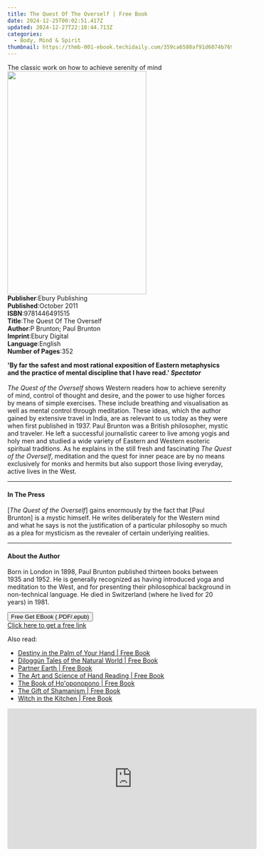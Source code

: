 ```yaml
---
title: The Quest Of The Overself | Free Book
date: 2024-12-25T00:02:51.417Z
updated: 2024-12-27T22:18:44.713Z
categories:
  - Body, Mind & Spirit
thumbnail: https://thmb-001-ebook.techidaily.com/359ca6588af91d6074b7696bbd102410462d6c330e6d15c75690f0d954cdae59.jpg
---
```

<main id="book-container">
  <div class="flex flex-col">
    <div class="book-brief flex-1 py-6 px-4 sm:p-6 md:py-10 md:px-8">
      <!-- brief-->
      <div class="book-brief-main">
        The classic work on how to achieve serenity of mind
      </div>
    </div>
    <div
      class="book-meta-info flex-1 grid gap-4 col-start-1 col-end-3 row-start-1 sm:mb-6 sm:grid-cols-4 lg:gap-6 lg:col-start-2 lg:row-end-6 lg:row-span-6 lg:mb-0"
    >
      <div
        class="book-meta-info-left place-content-center mt-4 p-4 text-sm leading-6 col-start-2 col-span-2 dark:text-slate-400"
      >
        <img
          class="w-full h-500 object-cover rounded-lg sm:h-255 sm:col-span-2 lg:col-span-full"
          src="https://img-001-ebook.techidaily.com/93eaa0e074cf339e1ab25970469a707cabda4ae377a4549a2491550037eb87ea.jpg"
          alt=""
          width="312"
          height="500"
        />
      </div>
      <div
        class="book-meta-info-right mt-2 col-start-1 row-start-2 col-span-3 self-center"
      >
        <!-- meta data  -->
        <div class="flex flex-col px-4 md:px-8">
          <div class="flex-1">
            <strong>Publisher</strong>:<span class="px-2"
              >Ebury Publishing</span
            >
          </div>
          <div class="flex-1">
            <strong>Published</strong>:<span class="px-2">October 2011</span>
          </div>
          <div class="flex-1">
            <strong>ISBN</strong>:<span class="px-2">9781446491515</span>
          </div>
          <div class="flex-1">
            <strong>Title</strong>:<span class="px-2"
              >The Quest Of The Overself</span
            >
          </div>
          <div class="flex-1">
            <strong>Author</strong>:<span class="px-2"
              >P Brunton; Paul Brunton</span
            >
          </div>
          <div class="flex-1">
            <strong>Imprint</strong>:<span class="px-2">Ebury Digital</span>
          </div>
          <div class="flex-1">
            <strong>Language</strong>:<span class="px-2">English</span>
          </div>
          <div class="flex-1">
            <strong>Number of Pages</strong>:<span class="px-2">352</span>
          </div>
        </div>
      </div>
    </div>
    <div class="book-description flex-1 py-6 px-4 sm:p-6 md:py-10 md:px-8">
      <div class="book-description-main">
        <div accordion-content="" id="description">
          <p>
            <b
              >'By far the safest and most rational exposition of Eastern
              metaphysics and the practice of mental discipline that I have
              read.' <i>Spectator</i></b
            ><br /><br /><i>The Quest of the Overself</i> shows Western readers
            how to achieve serenity of mind, control of thought and desire, and
            the power to use higher forces by means of simple exercises. These
            include breathing and visualisation as well as mental control
            through meditation. These ideas, which the author gained by
            extensive travel in India, are as relevant to us today as they were
            when first published in 1937. Paul Brunton was a British
            philosopher, mystic and traveler. He left a successful journalistic
            career to live among yogis and holy men and studied a wide variety
            of Eastern and Western esoteric spiritual traditions. As he explains
            in the still fresh and fascinating <i>The Quest of the Overself</i>,
            meditation and the quest for inner peace are by no means exclusively
            for monks and hermits but also support those living everyday, active
            lives in the West.
          </p>
        </div>
      </div>
    </div>
    <div class="book-excerpts flex-1 py-6 px-4 sm:p-6 md:py-10 md:px-8">
      <!-- excerpts-->
      <div class="book-excerpts-main">
        <hr />
        <h4 class="placeholder placeholder-heading">
          <span>In The Press</span>
        </h4>
        <p>
          [<i>The Quest of the Overself</i>] gains enormously by the fact that
          [Paul Brunton] is a mystic himself. He writes deliberately for the
          Western mind and what he says is not the justification of a particular
          philosophy so much as a plea for mysticism as the revealer of certain
          underlying realities.
        </p>
      </div>
    </div>
    <div class="book-about-author flex-1 py-6 px-4 sm:p-6 md:py-10 md:px-8">
      <!-- about author-->
      <div class="book-main-author-main">
        <hr />
        <h4 class="placeholder placeholder-heading">
          <span>About the Author</span>
        </h4>
        <p>
          Born in London in 1898, Paul Brunton published thirteen books between
          1935 and 1952. He is generally recognized as having introduced yoga
          and meditation to the West, and for presenting their philosophical
          background in non-technical language. He died in Switzerland (where he
          lived for 20 years) in 1981.
        </p>
      </div>
    </div>
    <div class="book-free-get flex-1 py-6 px-4 sm:p-6 md:py-10 md:px-8">
      <button
        id="btn-free-get"
        class="bg-blue-500 hover:bg-blue-700 text-white font-bold py-2 px-4 rounded"
      >
        Free Get EBook (.PDF/.epub)
      </button>
      <div id="countdown-display" class="px-2 text-lg mt-2"></div>
      <a
        id="free-link"
        class="hidden bg-blue-500 hover:bg-blue-700 text-white font-bold py-2 px-4 rounded"
        href="https://www.ebooks.com/en-us/book/767414/the-quest-of-the-overself/p-brunton/"
        target="_blank"
        >Click here to get a free link</a
      >
    </div>
    <script>
      let countdownTime = 0;
      let countdownInterval = null;
      document
        .getElementById('btn-free-get')
        .addEventListener('click', startCountdown);
      function startCountdown() {
        countdownTime = new Date().getTime() + 60000 * 3;
        countdownInterval = setInterval(updateCountdown, 1000);
        document.getElementById('btn-free-get').disabled = true;
        document
          .getElementById('btn-free-get')
          .classList.add('bg-gray-500', 'cursor-not-allowed');
      }
      function updateCountdown() {
        let currentTime = new Date().getTime();
        let timeLeft = countdownTime - currentTime;
        let secondsLeft = Math.floor(timeLeft / 1000);
        document.getElementById('countdown-display').innerHTML =
          `Remaining time: ${secondsLeft} seconds.`;
        if (secondsLeft <= 0) {
          clearInterval(countdownInterval);
          document.getElementById('btn-free-get').classList.add('hidden');
          document.getElementById('free-link').classList.remove('hidden');
          document.getElementById('countdown-display').innerHTML = '';
        }
      }
    </script>
  </div>
</main>

<ins class="adsbygoogle"
      style="display:block"
      data-ad-client="ca-pub-7571918770474297"
      data-ad-slot="8358498916"
      data-ad-format="auto"
      data-full-width-responsive="true"></ins>
    

<span class="atpl-alsoreadstyle">Also read:</span>
<div><ul>
<li><a href="https://novels-ebooks.techidaily.com/95782716-9781594775697-destiny-in-the-palm-of-your-hand/"><u>Destiny in the Palm of Your Hand | Free Book</u></a></li>
<li><a href="https://novels-ebooks.techidaily.com/95782715-9781594778032-diloggun-tales-of-the-natural-world/"><u>Diloggún Tales of the Natural World | Free Book</u></a></li>
<li><a href="https://novels-ebooks.techidaily.com/95782714-9781620550427-partner-earth/"><u>Partner Earth | Free Book</u></a></li>
<li><a href="https://novels-ebooks.techidaily.com/95782721-9781620551554-the-art-and-science-of-hand-reading/"><u>The Art and Science of Hand Reading | Free Book</u></a></li>
<li><a href="https://novels-ebooks.techidaily.com/95782713-9781620555118-the-book-of-hooponopono/"><u>The Book of Ho'oponopono | Free Book</u></a></li>
<li><a href="https://novels-ebooks.techidaily.com/95782719-9781620553732-the-gift-of-shamanism/"><u>The Gift of Shamanism | Free Book</u></a></li>
<li><a href="https://novels-ebooks.techidaily.com/95782717-9781594776533-witch-in-the-kitchen/"><u>Witch in the Kitchen | Free Book</u></a></li>
</ul></div>

<!-- affiliate ads begin -->
<iframe width="560" height="315" src="https://www.youtube.com/embed/qmQjRcnaq9g?si=jadcGtXemUAlKOTa" title="YouTube video player" frameborder="0" allow="accelerometer; autoplay; clipboard-write; encrypted-media; gyroscope; picture-in-picture; web-share" referrerpolicy="strict-origin-when-cross-origin" allowfullscreen></iframe>
<!-- affiliate ads end -->

